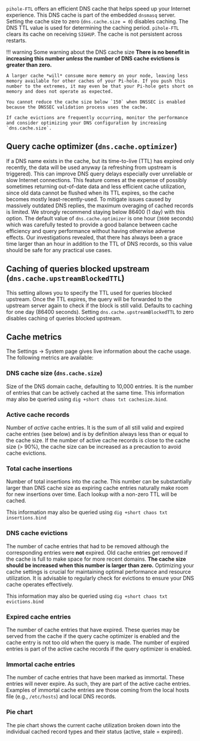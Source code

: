 `pihole-FTL` offers an efficient DNS cache that helps speed up your Internet experience. This DNS cache is part of the embedded `dnsmasq` server. Setting the cache size to zero (`dns.cache.size = 0`) disables caching. The DNS TTL value is used for determining the caching period. `pihole-FTL` clears its cache on receiving `SIGHUP`. The cache is not persistent across restarts.

<!-- markdownlint-disable code-block-style -->
!!! warning Some warning about the DNS cache size
    **There is no benefit in increasing this number *unless* the number of DNS cache evictions is greater than zero.**

    A larger cache *will* consume more memory on your node, leaving less memory available for other caches of your Pi-hole. If you push this number to the extremes, it may even be that your Pi-hole gets short on memory and does not operate as expected.

    You cannot reduce the cache size below `150` when DNSSEC is enabled because the DNSSEC validation process uses the cache.

    If cache evictions are frequently occurring, monitor the performance and consider optimizing your DNS configuration by increasing `dns.cache.size`.
<!-- markdownlint-enable code-block-style -->

## Query cache optimizer (`dns.cache.optimizer`)

If a DNS name exists in the cache, but its time-to-live (TTL) has expired only recently, the data will be used anyway (a refreshing from upstream is triggered). This can improve DNS query delays especially over unreliable or slow Internet connections. This feature comes at the expense of possibly sometimes returning out-of-date data and less efficient cache utilization, since old data cannot be flushed when its TTL expires, so the cache becomes mostly least-recently-used. To mitigate issues caused by massively outdated DNS replies, the maximum overaging of cached records is limited. We strongly recommend staying below 86400 (1 day) with this option. The default value of `dns.cache.optimizer` is one hour (`3600` seconds) which was carefully tested to provide a good balance between cache efficiency and query performance without having otherwise adverse effects. Our investigations revealed, that there has always been a grace time larger than an hour in addition to the TTL of DNS records, so this value should be safe for any practical use cases.

## Caching of queries blocked upstream (`dns.cache.upstreamBlockedTTL`)

This setting allows you to specify the TTL used for queries blocked upstream. Once the TTL expires, the query will be forwarded to the upstream server again to check if the block is still valid. Defaults to caching for one day (86400 seconds). Setting `dns.cache.upstreamBlockedTTL` to zero disables caching of queries blocked upstream.

## Cache metrics

The Settings -> System page gives live information about the cache usage. The following metrics are available:

### DNS cache size (`dns.cache.size`)

Size of the DNS domain cache, defaulting to 10,000 entries. It is the number of entries that can be actively cached at the same time.
This information may also be queried using `dig +short chaos txt cachesize.bind`.

### Active cache records

Number of *active* cache entries. It is the sum of all still valid and expired cache entries (see below) and is by definition always less than or equal to the cache size. If the number of active cache records is close to the cache size (> 90%), the cache size can be increased as a precaution to avoid cache evictions.

### Total cache insertions

Number of total insertions into the cache. This number can be substantially larger than DNS cache size as expiring cache entries naturally make room for new insertions over time. Each lookup with a non-zero TTL will be cached.

This information may also be queried using `dig +short chaos txt insertions.bind`

### DNS cache evictions

The number of cache entries that had to be removed although the corresponding entries were **not** expired. Old cache entries get removed if the cache is full to make space for more recent domains. **The cache size should be increased when this number is larger than zero.** Optimizing your cache settings is crucial for maintaining optimal performance and resource utilization. It is advisable to regularly check for evictions to ensure your DNS cache operates effectively.

This information may also be queried using `dig +short chaos txt evictions.bind`

### Expired cache entries

The number of cache entries that have expired. These queries may be served from the cache if the query cache optimizer is enabled and the cache entry is not too old when the query is made. The number of expired entries is part of the active cache records if the query optimizer is enabled.

### Immortal cache entries

The number of cache entries that have been marked as immortal. These entries will never expire. As such, they are part of the active cache entries. Examples of immortal cache entries are those coming from the local hosts file (e.g., `/etc/hosts`) and local DNS records.

### Pie chart

The pie chart shows the current cache utilization broken down into the individual cached record types and their status (active, stale = expired).
